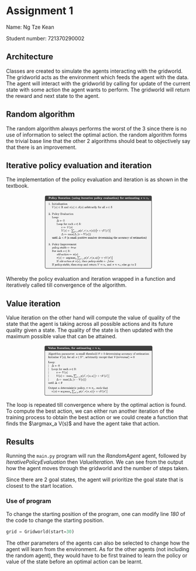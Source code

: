 # Assignment 1

Name: Ng Tze Kean

Student number: 721370290002

## Architecture

Classes are created to simulate the agents interacting with the gridworld. The
gridworld acts as the environment which feeds the agent with the data. The agent
will interact with the gridworld by calling for update of the current state with
some action the agent wants to perform. The gridworld will return the reward and
next state to the agent.

## Random algorithm

The random algorithm always performs the worst of the 3 since there is no use of
information to select the optimal action. the random algorithm forms the trivial
base line that the other 2 algorithms should beat to objectively say that there
is an improvement.

## Iterative policy evaluation and iteration

The implementation of the policy evaluation and iteration is as shown in the
textbook.

<img src="image.png" alt="image" style="width:300px;height:auto;
margin-left:auto;margin-right:auto;display:block;">

Whereby the policy evaluation and iteration wrapped in a function and
iteratively called till convergence of the algorithm.

## Value iteration

Value iteration on the other hand will compute the value of quality of the state
that the agent is taking across all possible actions and its future quality
given a state. The quality of the state is then updated with the maximum
possible value that can be attained.

<img src="image-1.png" alt="image" style="width:300px;height:auto;
margin-left:auto;margin-right:auto;display:block;">

The loop is repeated till convergence where by the optimal action is found. To
compute the best action, we can either run another iteration of the training
process to obtain the best action or we could create a function that finds the
$\argmax_a V(s)$ and have the agent take that action.

## Results

Running the `main.py` program will run the _RandomAgent_ agent, followed by
_IterativePolicyEvaluation_ then _ValueIteration_. We can see from the output
how the agent moves through the gridworld and the number of steps taken.

Since there are 2 goal states, the agent will prioritize the goal state that is
closest to the start location.

### Use of program

To change the starting position of the program, one can modify line _180_ of the
code to change the starting position.

```python
grid = Gridworld(start=30)
```

The other parameters of the agents can also be selected to change how the agent
will learn from the environment. As for the other agents (not including the
random agent), they would have to be first trained to learn the policy or value
of the state before an optimal action can be learnt.

